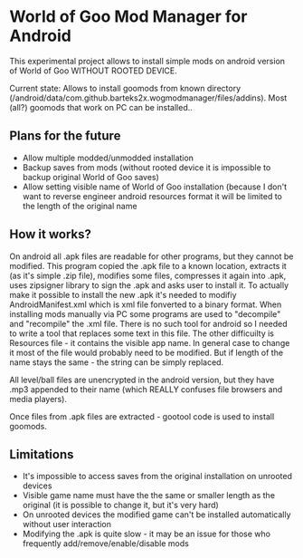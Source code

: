 World of Goo Mod Manager for Android
=======================

This experimental project allows to install simple mods on android version of World of Goo WITHOUT ROOTED DEVICE.

Current state: Allows to install goomods from known directory (<emulated storage>/android/data/com.github.barteks2x.wogmodmanager/files/addins). Most (all?) goomods that work on PC can be installed..

Plans for the future
-----------
- Allow multiple modded/unmodded installation
- Backup saves from mods (without rooted device it is impossible to backup original World of Goo saves)
- Allow setting visible name of World of Goo installation (because I don't want to reverse engineer android resources format it will be limited to the length of the original name


How it works?
------------
On android all .apk files are readable for other programs, but they cannot be modified. This program copied the .apk file to a known location, extracts it (as it's simple .zip file), modifies some files, compresses it again into .apk, uses zipsigner library to sign the .apk and asks user to install it.
To actually make it possible to install the new .apk it's needed to modifiy AndroidManifest.xml which is xml file fonverted to a binary format. When installing mods manually via PC some programs are used to "decompile" and "recompile" the .xml file. There is no such tool for android so I needed to write a tool that replaces some text in this file.
The other difficuilty is Resources file - it contains the visible app name. In general case to change it most of the file would probably need to be modified. But if length of the name stays the same - the string can be simply replaced.

All level/ball files are unencrypted in the android version, but they have .mp3 appended to their name (which REALLY confuses file browsers and media players). 

Once files from .apk files are extracted - gootool code is used to install goomods. 

Limitations
-----------
 * It's impossible to access saves from the original installation on unrooted devices
 * Visible game name must have the the same or smaller length as the original (it is possible to change it, but it's  very hard)
 * On unrooted devices the modified game can't be installed automatically without user interaction
 * Modifying the .apk is quite slow - it may be an issue for those who frequently add/remove/enable/disable mods
